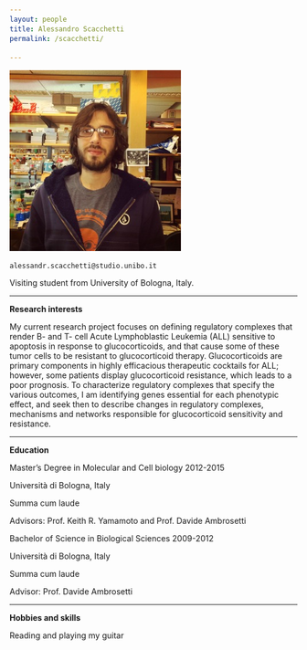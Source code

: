 ```yaml
---
layout: people
title: Alessandro Scacchetti
permalink: /scacchetti/

---
```

![scacchetti pic](../img/scacchetti.jpg)


	alessandr.scacchetti@studio.unibo.it

 

Visiting student from University of Bologna, Italy.

*** 

**Research interests**

 

My current research project focuses on defining regulatory complexes that render B- and T- cell Acute Lymphoblastic Leukemia (ALL) sensitive to apoptosis in response to glucocorticoids, and that cause some of these tumor cells to be resistant to glucocorticoid therapy. Glucocorticoids are primary components in highly efficacious therapeutic cocktails for ALL; however, some patients display glucocorticoid resistance, which leads to a poor prognosis. To characterize regulatory complexes that specify the various outcomes, I am identifying genes essential for each phenotypic effect, and seek then to describe changes in regulatory complexes, mechanisms and networks responsible for glucocorticoid sensitivity and resistance.

*** 

**Education**

 

Master’s Degree in Molecular and Cell biology 2012-2015

Università di Bologna, Italy

Summa cum laude

Advisors: Prof. Keith R. Yamamoto and Prof. Davide Ambrosetti

 

Bachelor of Science in Biological Sciences 2009-2012

Università di Bologna, Italy

Summa cum laude

Advisor: Prof. Davide Ambrosetti

*** 

**Hobbies and skills**

 

Reading and playing my guitar